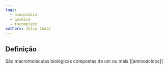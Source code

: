 ```yaml
---
tags:
  - bioquímica
  - química
  - incompleto
authors: Júlio César
---
```

## Definição

São macromoléculas biológicas compostas de um ou mais [[aminoácidos]]